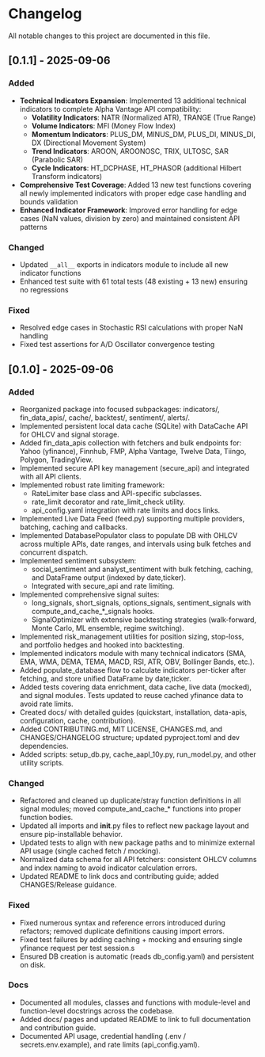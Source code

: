 # Changelog

All notable changes to this project are documented in this file.

## [0.1.1] - 2025-09-06
### Added
- **Technical Indicators Expansion**: Implemented 13 additional technical indicators to complete Alpha Vantage API compatibility:
  - **Volatility Indicators**: NATR (Normalized ATR), TRANGE (True Range)
  - **Volume Indicators**: MFI (Money Flow Index)
  - **Momentum Indicators**: PLUS_DM, MINUS_DM, PLUS_DI, MINUS_DI, DX (Directional Movement System)
  - **Trend Indicators**: AROON, AROONOSC, TRIX, ULTOSC, SAR (Parabolic SAR)
  - **Cycle Indicators**: HT_DCPHASE, HT_PHASOR (additional Hilbert Transform indicators)
- **Comprehensive Test Coverage**: Added 13 new test functions covering all newly implemented indicators with proper edge case handling and bounds validation
- **Enhanced Indicator Framework**: Improved error handling for edge cases (NaN values, division by zero) and maintained consistent API patterns

### Changed
- Updated `__all__` exports in indicators module to include all new indicator functions
- Enhanced test suite with 61 total tests (48 existing + 13 new) ensuring no regressions

### Fixed
- Resolved edge cases in Stochastic RSI calculations with proper NaN handling
- Fixed test assertions for A/D Oscillator convergence testing

## [0.1.0] - 2025-09-06
### Added
- Reorganized package into focused subpackages: indicators/, fin_data_apis/, cache/, backtest/, sentiment/, alerts/.
- Implemented persistent local data cache (SQLite) with DataCache API for OHLCV and signal storage.
- Added fin_data_apis collection with fetchers and bulk endpoints for: Yahoo (yfinance), Finnhub, FMP, Alpha Vantage, Twelve Data, Tiingo, Polygon, TradingView.
- Implemented secure API key management (secure_api) and integrated with all API clients.
- Implemented robust rate limiting framework:
  - RateLimiter base class and API-specific subclasses.
  - rate_limit decorator and rate_limit_check utility.
  - api_config.yaml integration with rate limits and docs links.
- Implemented Live Data Feed (feed.py) supporting multiple providers, batching, caching and callbacks.
- Implemented DatabasePopulator class to populate DB with OHLCV across multiple APIs, date ranges, and intervals using bulk fetches and concurrent dispatch.
- Implemented sentiment subsystem:
  - social_sentiment and analyst_sentiment with bulk fetching, caching, and DataFrame output (indexed by date,ticker).
  - Integrated with secure_api and rate limiting.
- Implemented comprehensive signal suites:
  - long_signals, short_signals, options_signals, sentiment_signals with compute_and_cache_*_signals hooks.
  - SignalOptimizer with extensive backtesting strategies (walk-forward, Monte Carlo, ML ensemble, regime switching).
- Implemented risk_management utilities for position sizing, stop-loss, and portfolio hedges and hooked into backtesting.
- Implemented indicators module with many technical indicators (SMA, EMA, WMA, DEMA, TEMA, MACD, RSI, ATR, OBV, Bollinger Bands, etc.).
- Added populate_database flow to calculate indicators per-ticker after fetching, and store unified DataFrame by date,ticker.
- Added tests covering data enrichment, data cache, live data (mocked), and signal modules. Tests updated to reuse cached yfinance data to avoid rate limits.
- Created docs/ with detailed guides (quickstart, installation, data-apis, configuration, cache, contribution).
- Added CONTRIBUTING.md, MIT LICENSE, CHANGES.md, and CHANGES/CHANGELOG structure; updated pyproject.toml and dev dependencies.
- Added scripts: setup_db.py, cache_aapl_10y.py, run_model.py, and other utility scripts.

### Changed
- Refactored and cleaned up duplicate/stray function definitions in all signal modules; moved compute_and_cache_* functions into proper function bodies.
- Updated all imports and __init__.py files to reflect new package layout and ensure pip-installable behavior.
- Updated tests to align with new package paths and to minimize external API usage (single cached fetch / mocking).
- Normalized data schema for all API fetchers: consistent OHLCV columns and index naming to avoid indicator calculation errors.
- Updated README to link docs and contributing guide; added CHANGES/Release guidance.

### Fixed
- Fixed numerous syntax and reference errors introduced during refactors; removed duplicate definitions causing import errors.
- Fixed test failures by adding caching + mocking and ensuring single yfinance request per test session.s
- Ensured DB creation is automatic (reads db_config.yaml) and persistent on disk.

### Docs
- Documented all modules, classes and functions with module-level and function-level docstrings across the codebase.
- Added docs/ pages and updated README to link to full documentation and contribution guide.
- Documented API usage, credential handling (.env / secrets.env.example), and rate limits (api_config.yaml).
